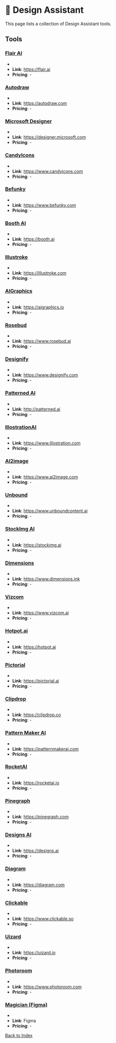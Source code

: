 # 🎨 Design Assistant

This page lists a collection of Design Assistant tools.

## Tools

### [Flair AI](https://flair.ai)
-
- **Link**: https://flair.ai
- **Pricing**: -

### [Autodraw](https://autodraw.com)
-
- **Link**: https://autodraw.com
- **Pricing**: -

### [Microsoft Designer](https://designer.microsoft.com)
-
- **Link**: https://designer.microsoft.com
- **Pricing**: -

### [CandyIcons](https://www.candyicons.com)
-
- **Link**: https://www.candyicons.com
- **Pricing**: -

### [Befunky](https://www.befunky.com)
-
- **Link**: https://www.befunky.com
- **Pricing**: -

### [Booth AI](https://booth.ai)
-
- **Link**: https://booth.ai
- **Pricing**: -

### [Illustroke](https://illustroke.com)
-
- **Link**: https://illustroke.com
- **Pricing**: -

### [AIGraphics](https://aigraphics.io)
-
- **Link**: https://aigraphics.io
- **Pricing**: -

### [Rosebud](https://www.rosebud.ai)
-
- **Link**: https://www.rosebud.ai
- **Pricing**: -

### [Designify](https://www.designify.com)
-
- **Link**: https://www.designify.com
- **Pricing**: -

### [Patterned AI](http://patterned.ai)
-
- **Link**: http://patterned.ai
- **Pricing**: -

### [IllostrationAI](https://www.illostration.com)
-
- **Link**: https://www.illostration.com
- **Pricing**: -

### [AI2image](https://www.ai2image.com)
-
- **Link**: https://www.ai2image.com
- **Pricing**: -

### [Unbound](https://www.unboundcontent.ai)
-
- **Link**: https://www.unboundcontent.ai
- **Pricing**: -

### [StockImg AI](https://stockimg.ai)
-
- **Link**: https://stockimg.ai
- **Pricing**: -

### [Dimensions](https://www.dimensions.ink)
-
- **Link**: https://www.dimensions.ink
- **Pricing**: -

### [Vizcom](https://www.vizcom.ai)
-
- **Link**: https://www.vizcom.ai
- **Pricing**: -

### [Hotpot.ai](https://hotpot.ai)
-
- **Link**: https://hotpot.ai
- **Pricing**: -

### [Pictorial](https://pictorial.ai)
-
- **Link**: https://pictorial.ai
- **Pricing**: -

### [Clipdrop](https://clipdrop.co)
-
- **Link**: https://clipdrop.co
- **Pricing**: -

### [Pattern Maker AI](https://patternmakerai.com)
-
- **Link**: https://patternmakerai.com
- **Pricing**: -

### [RocketAI](https://rocketai.io)
-
- **Link**: https://rocketai.io
- **Pricing**: -

### [Pinegraph](https://pinegraph.com)
-
- **Link**: https://pinegraph.com
- **Pricing**: -

### [Designs AI](https://designs.ai)
-
- **Link**: https://designs.ai
- **Pricing**: -

### [Diagram](https://diagram.com)
-
- **Link**: https://diagram.com
- **Pricing**: -

### [Clickable](https://www.clickable.so)
-
- **Link**: https://www.clickable.so
- **Pricing**: -

### [Uizard](https://uizard.io)
-
- **Link**: https://uizard.io
- **Pricing**: -

### [Photoroom](https://www.photoroom.com)
-
- **Link**: https://www.photoroom.com
- **Pricing**: -

### [Magician (Figma)](Figma)
-
- **Link**: Figma
- **Pricing**: -


[Back to Index](../README.MD)
